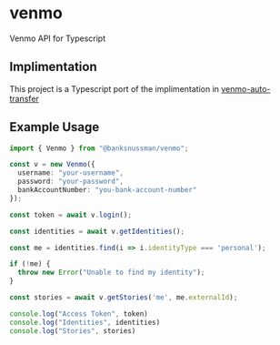 # venmo
Venmo API for Typescript

## Implimentation

This project is a Typescript port of the implimentation in [venmo-auto-transfer](https://github.com/radian-software/venmo-auto-transfer)

## Example Usage
```typescript
import { Venmo } from "@banksnussman/venmo";

const v = new Venmo({
  username: "your-username",
  password: "your-password",
  bankAccountNumber: "you-bank-account-number"
});

const token = await v.login();

const identities = await v.getIdentities();

const me = identities.find(i => i.identityType === 'personal');

if (!me) {
  throw new Error("Unable to find my identity");
}

const stories = await v.getStories('me', me.externalId);

console.log("Access Token", token)
console.log("Identities", identities)
console.log("Stories", stories)
```